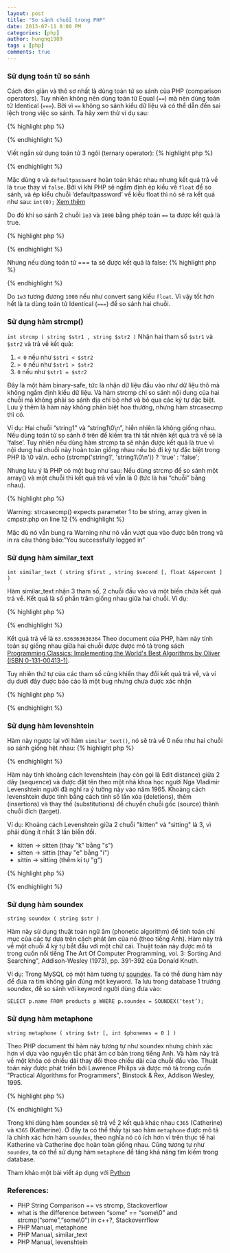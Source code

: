 ```yaml
---
layout: post
title: "So sánh chuỗi trong PHP"
date: 2013-07-11 8:00 PM
categories: [php]
author: hungnq1989
tags : [php]
comments: true
---
```

### Sử dụng toán tử so sánh 
Cách đơn giản và thô sơ nhất là dùng toán tử so sánh của PHP (comparison operators). Tuy nhiên không nên dùng toán tử Equal (`==`) mà nên dùng toán tử Identical (`===`). Bởi vì `==` không so sánh kiểu dữ liệu và có thể dẫn đến sai lệch trong việc so sánh. Ta hãy xem thử ví dụ sau: 

{% highlight php %}
<?php
  $input = 0;
  if('defaultpassword' == $input){
   echo 'true';
  } else {
   echo 'false';
  }
?>
{% endhighlight %}  

Viết ngắn sử dụng toán tử 3 ngôi (ternary operator):
{% highlight php %} 
<?php
$input = 0;
echo ('defaultpassword' == $input) ? ‘true’ : ‘false’;
?>
{% endhighlight %}  

Mặc dùng `0` và `defaultpassword` hoàn toàn khác nhau nhưng kết quả trả về là `true` thay vì `false`. Bởi vì khi PHP sẽ ngầm định ép kiểu về `float` để so sánh, và ép kiểu chuỗi ‘defaultpassword’ về kiểu float thì nó sẽ ra kết quả như sau: `int(0);` [Xem thêm](http://php.net/manual/en/language.types.type-juggling.php)

Do đó khi so sánh 2 chuỗi `1e3` và `1000` bằng phép toán `==` ta được kết quả là true. 

{% highlight php %} 
<?php
echo ('1e3' == '1000') ? 'true' : 'false';
?>
{% endhighlight %} 

Nhưng nếu dùng toán tử === ta sẽ được kết quả là false: 
{% highlight php %} 
<?php
echo ('1e3' === '1000') ? 'true' : 'false';
?>
{% endhighlight %} 

Do `1e3` tương đương `1000` nếu như convert sang kiểu `float`. Vì vậy tốt hơn hết là ta dùng toán tử Identical (`===`) để so sánh hai chuỗi.

### Sử dụng hàm strcmp() 

`int strcmp ( string $str1 , string $str2 )`
Nhận hai tham số `$str1` và `$str2` và trả về kết quả:

1. `< 0` nếu như `$str1 < $str2`
2. `> 0` nếu như `$str1 > $str2`
2. `0` nếu như `$str1 = $str2`

Đây là một hàm binary-safe, tức là nhận dữ liệu đầu vào như dữ liệu thô mà không ngầm định kiểu dữ liệu. Và hàm strcmp chỉ so sánh nội dung của hai chuỗi mà không phải so sánh địa chỉ bộ nhớ và bỏ qua các ký tự đặc biệt. Lưu ý thêm là hàm này không phân biệt hoa thường, nhưng hàm strcasecmp thì có.

Ví dụ: Hai chuỗi “string1” và “string1\0\n”, hiển nhiên là không giống nhau. Nếu dùng toán tử so sánh ở trên để kiếm tra thì tất nhiên kết quả trả về sẽ là ‘false’. Tuy nhiên nếu dùng hàm strcmp ta sẽ nhận được kết quả là true vì nội dung hai chuỗi này hoàn toàn giống nhau nếu bỏ đi ký tự đặc biệt trong PHP là \0 và\n. 
echo (strcmp('string1', 'string1\0\n')) ? 'true' : 'false';

Nhưng lưu ý là PHP có một bug  như sau:  Nếu dùng strcmp để so sánh một array() và một chuỗi thì kết quả trả về vẫn là 0 (tức là hai “chuỗi” bằng nhau).

{% highlight php %} 
<?php
$pwd = isset($_GET[‘pwd’]) ? $_GET[‘pwd’] : '';
//tương đương $pwd = array();
 if ( strcasecmp( $pwd, 'password' ) == 0 ){
      echo 'You successfully logged in.';
}
?>
Warning: strcasecmp() expects parameter 1 to be string, array given in cmpstr.php on line 12
{% endhighlight %}

Mặc dù nó vẫn bung ra Warning như nó vẫn vượt qua vào được bên trong và in ra câu thông báo:”You successfully logged in”

### Sử dụng hàm similar_text 

`int similar_text ( string $first , string $second [, float &$percent ] )`

Hàm similar_text nhận 3 tham số, 2 chuỗi đầu vào và một biến chứa kết quả trả về. Kết quả là số phần trăm giống nhau giữa hai chuỗi. Ví dụ:

{% highlight php %} 
<?php
similar_text("Hello World","Hello Hello",$percent);
echo $percent;
?>
{% endhighlight %}

Kết quả trả về là `63.636363636364` Theo document của PHP, hàm này tính toán sự giống nhau giữa hai chuỗi được được mô tả trong sách [Programming Classics: Implementing the World's Best Algorithms by Oliver (ISBN 0-131-00413-1)](http://www.amazon.com/Programming-Classics-Implementing-Worlds-Algorithms/dp/0131004131). 

Tuy nhiên thứ tự của các tham số cũng khiến thay đổi kết quả trả về, và ví dụ dưới đây được báo cáo là một bug nhưng chưa được xác nhận 

{% highlight php %} 
<?php
echo similar_text('test','wert'); // 1
echo similar_text('wert','test'); // 2 hay
$var_1 = 'PHP IS GREAT'; 
$var_2 = 'WITH MYSQL'; 

echo similar_text($var_1, $var_2); // 3
echo similar_text($var_2, $var_1); // 2
?>
{% endhighlight %}

### Sử dụng hàm levenshtein 
Hàm này ngược lại với hàm `similar_text()`, nó sẽ trả về 0 nếu như hai chuỗi so sánh giống hệt nhau:
{% highlight php %} 
<?php 
int levenshtein ( string $str1 , string $str2 )
int levenshtein ( string $str1 , string $str2 , int $cost_ins , int $cost_rep , int $cost_del ) 
?>
{% endhighlight %}

Hàm này tính khoảng cách levenshtein (hay còn gọi là Edit distance) giữa 2 dãy (sequence) và được đặt tên theo một nhà khoa học người Nga Vladimir Levenshtein người đã nghĩ ra ý tưởng này vào năm 1965. Khoảng cách levenshtein được tính bằng cách tính số lần xóa (deletions), thêm (insertions) và thay thế (substitutions) để chuyển chuỗi gốc (source) thành chuỗi đích (target).

Ví dụ: Khoảng cách Levenshtein giữa 2 chuỗi "kitten" và "sitting" là 3, vì phải dùng ít nhất 3 lần biến đổi.

* kitten -> sitten (thay "k" bằng "s") 
* sitten -> sittin (thay "e" bằng "i") 
* sittin -> sitting (thêm kí tự "g")

{% highlight php %} 
<?php 
  echo levenshtein("kitten","sitting");//3
?>
{% endhighlight %}

### Sử dụng hàm soundex
`string soundex ( string $str )` 

Hàm này sử dụng thuật toán ngữ âm (phonetic algorithm) để tính toán chỉ mục của các tự dựa trên cách phát âm của nó (theo tiếng Anh). Hàm này trả về một chuỗi 4 ký tự bắt đầu với một chữ cái. Thuật toán này được mô tả trong cuốn nổi tiếng The Art Of Computer Programming, vol. 3: Sorting And Searching", Addison-Wesley (1973), pp. 391-392 của Donald Knuth.

Ví dụ: Trong MySQL có một hàm tương tự [soundex](http://dev.mysql.com/doc/refman/5.0/en/string-functions.html#function_soundex). Ta có thể dùng hàm này để đưa ra tìm không gần đúng một keyword. Ta lưu trong database 1 trường soundex, để so sánh với keyword người dùng đưa vào:

`SELECT p.name FROM products p WHERE p.soundex = SOUNDEX(‘test’);`

### Sử dụng hàm metaphone
`string metaphone ( string $str [, int $phonemes = 0 ] )`

Theo PHP document thì hàm này tương tự như soundex nhưng chính xác hơn vì dựa vào nguyên tắc phát âm cơ bản trong tiếng Anh. Và hàm này trả về một khóa có chiều dài thay đổi theo chiều dài của chuỗi đầu vào. Thuật toán này được phát triển bởi Lawrence Philips và được mô tả trong cuốn "Practical Algorithms for Programmers", Binstock & Rex, Addison Wesley, 1995.

{% highlight php %} 
<?php 
var_dump(metaphone('Catherine'));
var_dump(metaphone('Katherine'));
//string(5) "K0RN"
//string(5) "K0RN"
?>
{% endhighlight %}

Trong khi dùng hàm soundex sẽ trả về 2 kết quả khác nhau `C365` (Catherine) và `K365` (Katherine). Ở đây ta có thể thấy tại sao hàm `metaphone` được mô tả là chính xác hơn hàm `soundex`, theo nghĩa nó có ích hơn vì trên thực tế hai Katherine và Catherine đọc hoàn toàn giống nhau. Cũng tương tự như `soundex`, ta có thể sử dụng hàm `metaphone` để tăng khả năng tìm kiếm trong database. 

Tham khảo một bài viết áp dụng với [Python](http://www.informit.com/articles/article.aspx?p=1848528)

### References:

* PHP String Comparison == vs strcmp, Stackoverflow
* what is the difference between “some” == “some\0” and strcmp(“some”,“some\0”) in c++?, Stackoverrflow
* PHP Manual, metaphone
* PHP Manual, similar_text
* PHP Manual, levenshtein